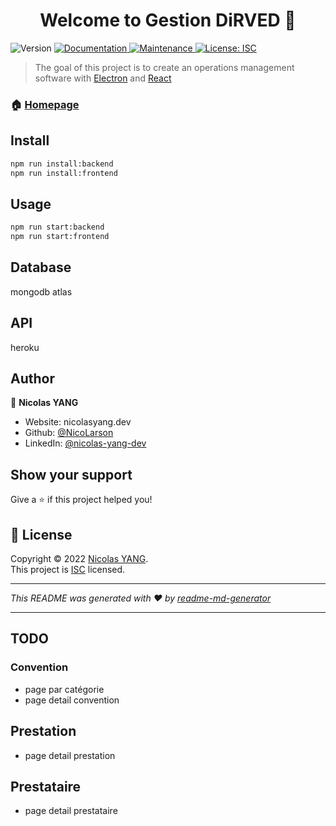 <h1 align="center">Welcome to Gestion DiRVED 👋</h1>
<p>
  <img alt="Version" src="https://img.shields.io/badge/version-1.0.0-blue.svg?cacheSeconds=2592000" />
  <a href="https://github.com/NicoLarson/gestion-dirved#readme" target="_blank">
    <img alt="Documentation" src="https://img.shields.io/badge/documentation-yes-brightgreen.svg" />
  </a>
  <a href="https://github.com/NicoLarson/gestion-dirved/graphs/commit-activity" target="_blank">
    <img alt="Maintenance" src="https://img.shields.io/badge/Maintained%3F-yes-green.svg" />
  </a>
  <a href="https://github.com/NicoLarson/gestion-dirved/blob/master/LICENSE" target="_blank">
    <img alt="License: ISC" src="https://img.shields.io/github/license/NicoLarson/Gestion DiRVED" />
  </a>
</p>

> The goal of this project is to create an operations management software with [Electron](https://www.electronjs.org/) and [React](https://reactjs.org/)

### 🏠 [Homepage](https://github.com/NicoLarson/gestion-dirved#readme)

## Install

```sh
npm run install:backend
npm run install:frontend
```

## Usage

```sh
npm run start:backend
npm run start:frontend
```
## Database

mongodb atlas

## API

heroku

## Author

👤 **Nicolas YANG**

* Website: nicolasyang.dev
* Github: [@NicoLarson](https://github.com/NicoLarson)
* LinkedIn: [@nicolas-yang-dev](https://linkedin.com/in/nicolas-yang-dev)

## Show your support

Give a ⭐️ if this project helped you!

## 📝 License

Copyright © 2022 [Nicolas YANG](https://github.com/NicoLarson).<br />
This project is [ISC](https://github.com/NicoLarson/gestion-dirved/blob/master/LICENSE) licensed.

***
_This README was generated with ❤️ by [readme-md-generator](https://github.com/kefranabg/readme-md-generator)_

---

## TODO
### Convention
- page par catégorie
- page detail convention
  
## Prestation
- page detail prestation

## Prestataire
- page detail prestataire